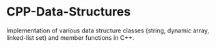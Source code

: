 # CPP-Data-Structures
Implementation of various data structure classes (string, dynamic array, linked-list set) and member functions in C++.
